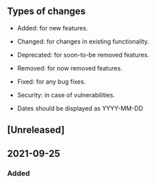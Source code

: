 ## Types of changes

- Added: for new features.
- Changed: for changes in existing functionality.
- Deprecated: for soon-to-be removed features.
- Removed: for now removed features.
- Fixed: for any bug fixes.
- Security: in case of vulnerabilities.

- Dates should be displayed as YYYY-MM-DD

## [Unreleased]

## 2021-09-25

### Added
